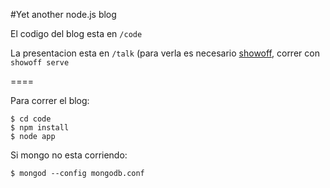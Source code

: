 #Yet another node.js blog

El codigo del blog esta en `/code`

La presentacion esta en `/talk` (para verla es necesario [showoff](https://github.com/schacon/showoff), correr con `showoff serve`


====

Para correr el blog:

    $ cd code
    $ npm install
    $ node app


Si mongo no esta corriendo:

    $ mongod --config mongodb.conf

